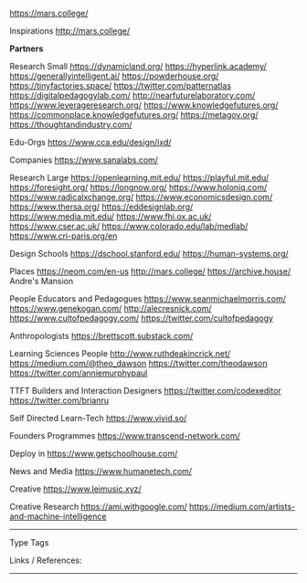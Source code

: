 https://mars.college/

Inspirations 
http://mars.college/

**Partners**

Research Small 
https://dynamicland.org/
https://hyperlink.academy/
https://generallyintelligent.ai/
https://powderhouse.org/
https://tinyfactories.space/
https://twitter.com/patternatlas
https://digitalpedagogylab.com/
http://nearfuturelaboratory.com/
https://www.leverageresearch.org/
https://www.knowledgefutures.org/ https://commonplace.knowledgefutures.org/
https://metagov.org/
https://thoughtandindustry.com/


Edu-Orgs
https://www.cca.edu/design/ixd/

Companies
https://www.sanalabs.com/

Research Large
https://openlearning.mit.edu/
https://playful.mit.edu/
https://foresight.org/
https://longnow.org/
https://www.holoniq.com/
https://www.radicalxchange.org/
https://www.economicsdesign.com/
https://www.thersa.org/
https://eddesignlab.org/
https://www.media.mit.edu/
https://www.fhi.ox.ac.uk/
https://www.cser.ac.uk/
https://www.colorado.edu/lab/medlab/
https://www.cri-paris.org/en

Design Schools
https://dschool.stanford.edu/
https://human-systems.org/

Places 
https://neom.com/en-us
http://mars.college/
https://archive.house/
Andre's Mansion

People Educators and Pedagogues
https://www.seanmichaelmorris.com/
https://www.genekogan.com/
http://alecresnick.com/
https://www.cultofpedagogy.com/ https://twitter.com/cultofpedagogy

Anthropologists
https://brettscott.substack.com/

Learning Sciences People
http://www.ruthdeakincrick.net/
https://medium.com/@theo_dawson
https://twitter.com/theodawson
https://twitter.com/anniemurphypaul


TTFT Builders and Interaction Designers
https://twitter.com/codexeditor
https://twitter.com/brianru

Self Directed Learn-Tech
https://www.vivid.so/

Founders Programmes
https://www.transcend-network.com/

Deploy in 
https://www.getschoolhouse.com/

News and Media
https://www.humanetech.com/

Creative 
https://www.leimusic.xyz/

Creative Research
https://ami.withgoogle.com/
https://medium.com/artists-and-machine-intelligence


---
Type 
Tags 

Links / References:


---
